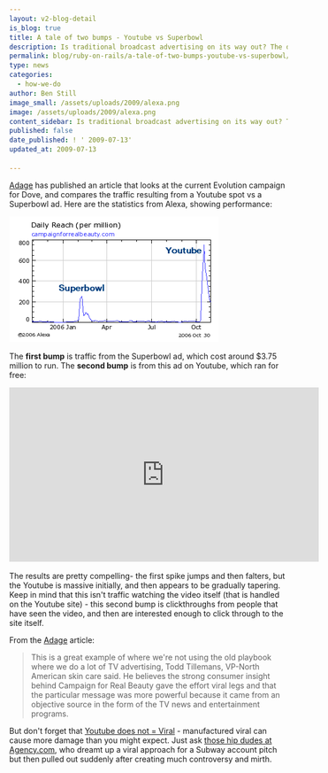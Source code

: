 ```yaml
---
layout: v2-blog-detail
is_blog: true
title: A tale of two bumps - Youtube vs Superbowl
description: Is traditional broadcast advertising on its way out? The data is certainly giving us that impression.
permalink: blog/ruby-on-rails/a-tale-of-two-bumps-youtube-vs-superbowl/
type: news
categories:
  - how-we-do
author: Ben Still
image_small: /assets/uploads/2009/alexa.png
image: /assets/uploads/2009/alexa.png
content_sidebar: Is traditional broadcast advertising on its way out? The data is certainly giving us that impression.
published: false
date_published: ! ' 2009-07-13'
updated_at: 2009-07-13

---
```


[Adage](http://adage.com/article?article_id=112835) has published an article that looks at the current Evolution campaign for Dove, and compares the traffic resulting from a Youtube spot vs a Superbowl ad. Here are the statistics from Alexa, showing performance:

[![alexa graph showing site traffic on www.campaignforrealbeauty.com site](/assets/uploads/2009/alexa.png)](http://www.alexa.com/data/details/traffic_details?&compare_sites=&y=p&q=&size=medium&range=1y&url=www.campaignforrealbeauty.com)

The **first bump** is traffic from the Superbowl ad, which cost around $3.75 million to run. The **second bump** is from this ad on Youtube, which ran for free:

<iframe width="560" height="315" src="https://www.youtube.com/embed/iYhCn0jf46U?rel=0" frameborder="0" allowfullscreen layout="responsive"></iframe>

The results are pretty compelling- the first spike jumps and then falters, but the Youtube is massive initially, and then appears to be gradually tapering. Keep in mind that this isn't traffic watching the video itself (that is handled on the Youtube site) - this second bump is clickthroughs from people that have seen the video, and then are interested enough to click through to the site itself.

From the [Adage](http://adage.com/article?article_id=112835) article:

> This is a great example of where we're not using the old playbook where we do a lot of TV advertising, Todd Tillemans, VP-North American skin care said. He believes the strong consumer insight behind Campaign for Real Beauty gave the effort viral legs and that the particular message was more powerful because it came from an objective source in the form of the TV news and entertainment programs.

But don't forget that [Youtube does not = Viral](http://digitalhive.blogs.com/digiblog/2006/10/well_sometimes_.html) - manufactured viral can cause more damage than you might expect. Just ask [those hip dudes at Agency.com](http://www.google.com.au/search?q=agency.com+subway+pitch), who dreamt up a viral approach for a Subway account pitch but then pulled out suddenly after creating much controversy and mirth.

